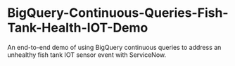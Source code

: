 # BigQuery-Continuous-Queries-Fish-Tank-Health-IOT-Demo
An end-to-end demo of using BigQuery continuous queries to address an unhealthy fish tank IOT sensor event with ServiceNow.
